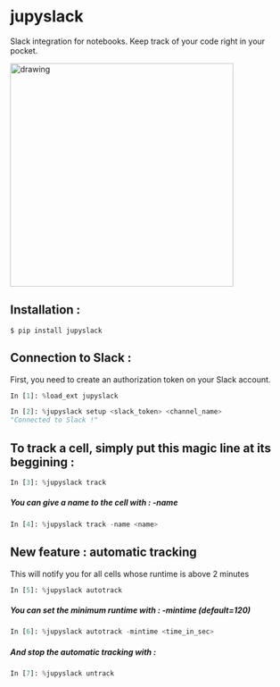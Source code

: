 # jupyslack

Slack integration for notebooks. Keep track of your code right in your pocket.

<img src="https://user-images.githubusercontent.com/24542347/105615091-347a2b80-5dce-11eb-9d10-a1f4d5bde196.jpg" alt="drawing" width="400"/>


## Installation :

```console
$ pip install jupyslack
```
## Connection to Slack :
First, you need to create an authorization token on your Slack account.

```python
In [1]: %load_ext jupyslack

In [2]: %jupyslack setup <slack_token> <channel_name>
"Connected to Slack !"
```

## To track a cell, simply put this magic line at its beggining :

```python
In [3]: %jupyslack track
```

##### You can give a name to the cell with : -name

```python
In [4]: %jupyslack track -name <name>
```

## New feature : automatic tracking
This will notify you for all cells whose runtime is above 2 minutes

```python
In [5]: %jupyslack autotrack
```

##### You can set the minimum runtime with : -mintime (default=120)

```python
In [6]: %jupyslack autotrack -mintime <time_in_sec>
```

##### And stop the automatic tracking with :

```python
In [7]: %jupyslack untrack
```

